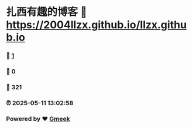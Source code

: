 # 扎西有趣的博客 :link: https://2004llzx.github.io/llzx.github.io 
### :page_facing_up: [1](https://2004llzx.github.io/llzx.github.io/tag.html) 
### :speech_balloon: 0 
### :hibiscus: 321 
### :alarm_clock: 2025-05-11 13:02:58 
### Powered by :heart: [Gmeek](https://github.com/Meekdai/Gmeek)
